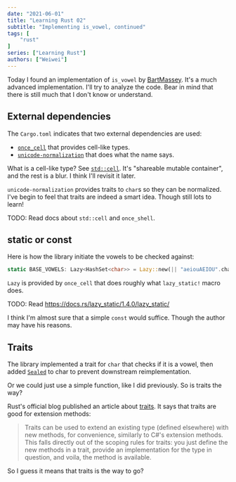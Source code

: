 ```yaml
---
date: "2021-06-01"
title: "Learning Rust 02"
subtitle: "Implementing is_vowel, continued"
tags: [
    "rust"
]
series: ["Learning Rust"]
authors: ["Weiwei"]
---
```


Today I found an implementation of `is_vowel` by [BartMassey](https://github.com/BartMassey/is-vowel). It's a much advanced implementation. I'll try to analyze the code. Bear in mind that there is still much that I don't know or understand.

## External dependencies

The `Cargo.toml` indicates that two external dependencies are used:

* [`once_cell`](https://github.com/matklad/once_cell) that provides cell-like types.
* [`unicode-normalization`](https://github.com/unicode-rs/unicode-normalization) that does what the name says.

What is a cell-like type? See [`std::cell`](https://doc.rust-lang.org/std/cell/). It's "shareable mutable container", and the rest is a blur. I think I'll revisit it later.

`unicode-normalization` provides traits to `char`s so they can be normalized. I've begin to feel that traits are indeed a smart idea. Though still lots to learn!

TODO: Read docs about `std::cell` and `once_shell`.

## static or const

Here is how the library initiate the vowels to be checked against:

```rust
static BASE_VOWELS: Lazy<HashSet<char>> = Lazy::new(|| "aeiouAEIOU".chars().collect());
```

`Lazy` is provided by `once_cell` that does roughly what `lazy_static!` macro does. 

TODO: Read https://docs.rs/lazy_static/1.4.0/lazy_static/

I think I'm almost sure that a simple `const` would suffice. Though the author may have his reasons.
## Traits

The library implemented a trait for `char` that checks if it is a vowel, then added [`Sealed`](https://rust-lang.github.io/api-guidelines/future-proofing.html#c-sealed) to char to prevent downstream reimplementation. 

Or we could just use a simple function, like I did previously. So is traits the way?

Rust's official blog published an article about [traits](https://blog.rust-lang.org/2015/05/11/traits.html). It says that traits are good for extension methods:

> Traits can be used to extend an existing type (defined elsewhere) with new methods, for convenience, similarly to C#'s extension methods. This falls directly out of the scoping rules for traits: you just define the new methods in a trait, provide an implementation for the type in question, and voila, the method is available.

So I guess it means that traits is the way to go?